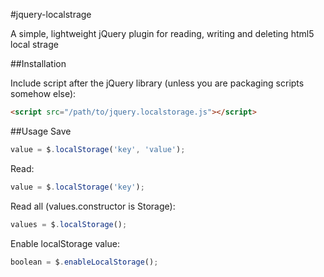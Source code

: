 #jquery-localstrage

A simple, lightweight jQuery plugin for reading, writing and deleting html5 local strage

##Installation

Include script after the jQuery library (unless you are packaging scripts somehow else):
```html
<script src="/path/to/jquery.localstorage.js"></script>
```
##Usage
Save
```javascript
value = $.localStorage('key', 'value');
```
Read:
```javascript
value = $.localStorage('key');
```
Read all (values.constructor is Storage): 
```javascript
values = $.localStorage();
```
Enable localStorage value: 
```javascript
boolean = $.enableLocalStorage();
```
